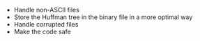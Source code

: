 * Handle non-ASCII files
* Store the Huffman tree in the binary file in a more optimal way
* Handle corrupted files
* Make the code safe
